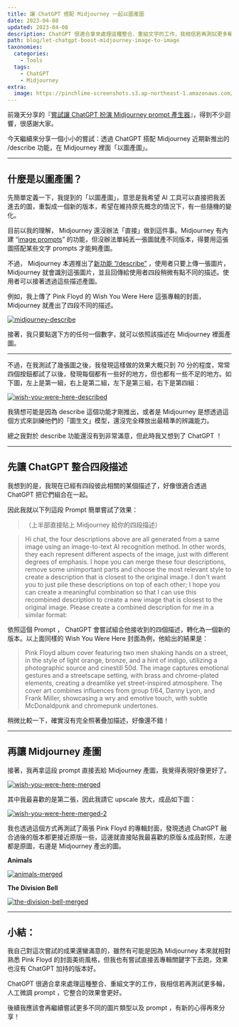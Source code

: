 ```yaml
---
title: 讓 ChatGPT 搭配 Midjourney 一起以圖產圖
date: 2023-04-08
updated: 2023-04-08
description: ChatGPT 很適合拿來處理這種整合、重組文字的工作，我相信若再測試更多輪，人工微調 prompt ，它整合的效果會更好。
path: blog/let-chatgpt-boost-midjourney-image-to-image
taxonomies:
  categories: 
    - Tools
  tags: 
    - ChatGPT
    - Midjourney
extra:
  image: https://pinchlime-screenshots.s3.ap-northeast-1.amazonaws.com/animals-merged_ipmegk.webp
---
```


前幾天分享的『[嘗試讓 ChatGPT 扮演 Midjourney prompt 產生器](@/blog/let-chatgpt-act-as-a-midjourney-prompt-generator.md)』，得到不少迴響，很感謝大家。

今天繼續來分享一個小小的嘗試：透過 ChatGPT 搭配 Midjourney 近期新推出的 /describe 功能，在 Midjourney 裡面「以圖產圖」。

<!-- more -->

---

## 什麼是以圖產圖？

先簡單定義一下，我提到的「以圖產圖」，意思是我希望 AI 工具可以直接把我丟進去的圖，重製成一個新的版本，希望在維持原先概念的情況下，有一些隨機的變化。

目前以我的理解， Midjourney 還沒辦法「直接」做到這件事。Midjourney 有內建 “[image prompts](https://docs.midjourney.com/docs/image-prompts)” 的功能，但沒辦法單純丟一張圖就產不同版本，得要用這張圖搭配某些文字 prompts 才能夠產圖。

不過， Midjourney 本週推出了[新功能 “/describe”](https://twitter.com/midjourney/status/1643053450501169157) ，使用者只要上傳一張圖片，Midjourney 就會識別這張圖片，並且回傳給使用者四段稍微有點不同的描述。使用者可以接著透過這些描述產圖。

例如，我上傳了 Pink Floyd 的 Wish You Were Here 這張專輯的封面， Midjourney 就產出了四段不同的描述。

<a href="https://pinchlime-screenshots.s3.ap-northeast-1.amazonaws.com/midjourney-describe_cPiMn2.webp" data-fancybox data-caption="midjourney-describe">
  <img src="https://pinchlime-screenshots.s3.ap-northeast-1.amazonaws.com/midjourney-describe_cPiMn2.webp" loading="lazy" alt="midjourney-describe" align="center" />
</a>
<br>

接著，我只要點選下方的任何一個數字，就可以依照該描述在 Midjourney 裡面產圖。

---

不過，在我測試了幾張圖之後，我發現這樣做的效果大概只到 70 分的程度，常常四個按鈕都試了以後，發現每個都有一些好的地方，但也都有一些不足的地方。如下圖，左上是第一組，右上是第二組，左下是第三組，右下是第四組：

<a href="https://pinchlime-screenshots.s3.ap-northeast-1.amazonaws.com/wish-you-were-here-described_a2fW7q.webp" data-fancybox data-caption="wish-you-were-here-described">
  <img src="https://pinchlime-screenshots.s3.ap-northeast-1.amazonaws.com/wish-you-were-here-described_a2fW7q.webp" loading="lazy" alt="wish-you-were-here-described" align="center" />
</a>
<br>

我猜想可能是因為 describe 這個功能才剛推出，或者是 Midjourney 是想透過這個方式來訓練他們的「圖生文」模型，還沒完全釋放出最精準的辨識能力。

總之我對於 describe 功能還沒有到非常滿意，但此時我又想到了 ChatGPT ！

---

## 先讓 ChatGPT 整合四段描述

我想到的是，我現在已經有四段彼此相關的某個描述了，好像很適合透過 ChatGPT 把它們組合在一起。

因此我就以下列這段 Prompt 簡單嘗試了效果：

>（上半部直接貼上 Midjourney 給你的四段描述）

> Hi chat, the four descriptions above are all generated from a same image using an image-to-text AI recognition method. In other words, they each represent different aspects of the image, just with different degrees of emphasis. I hope you can merge these four descriptions, remove some unimportant parts and choose the most relevant style to create a description that is closest to the original image. I don't want you to just pile these descriptions on top of each other; I hope you can create a meaningful combination so that I can use this recombined description to create a new image that is closest to the original image. Please create a combined description for me in a similar format:


依照這個 Prompt ， ChatGPT 會嘗試組合他接收到的四個描述，轉化為一個新的版本。以上面同樣的 Wish You Were Here 封面為例，他給出的結果是：

> Pink Floyd album cover featuring two men shaking hands on a street, in the style of light orange, bronze, and a hint of indigo, utilizing a photographic source and cinestill 50d. The image captures emotional gestures and a streetscape setting, with brass and chrome-plated elements, creating a dreamlike yet street-inspired atmosphere. The cover art combines influences from group f/64, Danny Lyon, and Frank Miller, showcasing a wry and emotive touch, with subtle McDonaldpunk and chromepunk undertones.

稍微比較一下，確實沒有完全照著疊加描述，好像還不錯！

---

## 再讓 Midjourney 產圖

接著，我再拿這段 prompt 直接丟給 Midjourney 產圖，我覺得表現好像更好了。


<a href="https://pinchlime-screenshots.s3.ap-northeast-1.amazonaws.com/wish-you-were-here-merged_TadvUO.webp" data-fancybox data-caption="wish-you-were-here-merged">
  <img src="https://pinchlime-screenshots.s3.ap-northeast-1.amazonaws.com/wish-you-were-here-merged_TadvUO.webp" loading="lazy" alt="wish-you-were-here-merged" align="center" />
</a>
<br>

其中我最喜歡的是第二張，因此我請它 upscale 放大，成品如下圖：

<a href="https://pinchlime-screenshots.s3.ap-northeast-1.amazonaws.com/PJ_Wu_Pink_Floyd_album_cover_featuring_two_men_shaking_hands_on_414bad5a-0522-412e-a673-e11a8df9804b_YgHhwa.webp" data-fancybox data-caption="wish-you-were-here-merged-2">
  <img src="https://pinchlime-screenshots.s3.ap-northeast-1.amazonaws.com/PJ_Wu_Pink_Floyd_album_cover_featuring_two_men_shaking_hands_on_414bad5a-0522-412e-a673-e11a8df9804b_YgHhwa.webp" loading="lazy" alt="wish-you-were-here-merged-2" align="center" />
</a>
<br>

我也透過這個方式再測試了兩張 Pink Floyd 的專輯封面，發現透過 ChatGPT 融合過後的版本都更接近原版一些，這邊就直接貼我最喜歡的原版＆成品對照，左邊都是原圖，右邊是 Midjourney 產出的圖。

**Animals**

<a href="https://pinchlime-screenshots.s3.ap-northeast-1.amazonaws.com/animals-merged_ipmegk.webp" data-fancybox data-caption="animals-merged">
  <img src="https://pinchlime-screenshots.s3.ap-northeast-1.amazonaws.com/animals-merged_ipmegk.webp" loading="lazy" alt="animals-merged" align="center" />
</a>
<br>

**The Division Bell**

<a href="https://pinchlime-screenshots.s3.ap-northeast-1.amazonaws.com/the-division-bell-merged_eMU3bu.webp" data-fancybox data-caption="the-division-bell-merged">
  <img src="https://pinchlime-screenshots.s3.ap-northeast-1.amazonaws.com/the-division-bell-merged_eMU3bu.webp" loading="lazy" alt="the-division-bell-merged" align="center" />
</a>
<br>

---

## 小結：

我自己對這次嘗試的成果還蠻滿意的，雖然有可能是因為 Midjourney 本來就相對熟悉 Pink Floyd 的封面美術風格，但我也有嘗試直接丟專輯關鍵字下去跑，效果也沒有 ChatGPT 加持的版本好。

ChatGPT 很適合拿來處理這種整合、重組文字的工作，我相信若再測試更多輪，人工微調 prompt ，它整合的效果會更好。

後續我應該會再繼續嘗試更多不同的圖片類型以及 prompt ，有新的心得再來分享！